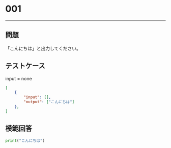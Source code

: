 # 001


---
## 問題

「こんにちは」と出力してください。

## テストケース
input = none
```json
[
	{
		"input": [],
		"output": ["こんにちは"]
  	},
]
```

## 模範回答
```python
print("こんにちは")
```

